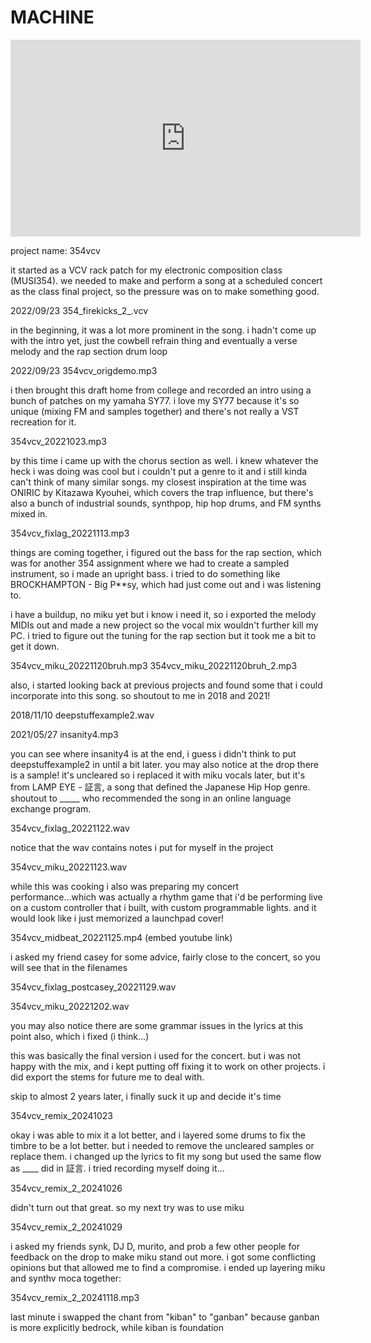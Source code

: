 # MACHINE

<iframe width="560" height="315" src="https://www.youtube.com/embed/9NJ-IPyb-TI?si=WpvwFKhcV7lc0poV" title="YouTube video player" frameborder="0" allow="accelerometer; autoplay; clipboard-write; encrypted-media; gyroscope; picture-in-picture; web-share" referrerpolicy="strict-origin-when-cross-origin" allowfullscreen></iframe>

project name: 354vcv

it started as a VCV rack patch for my electronic composition class (MUSI354). we
needed to make and perform a song at a scheduled concert as the class final
project, so the pressure was on to make something good.

2022/09/23
354_firekicks_2_.vcv

in the beginning, it was a lot more prominent in the song.
i hadn't come up with the intro yet, just the cowbell refrain thing and
eventually a verse melody and the rap section drum loop

2022/09/23
354vcv_origdemo.mp3

i then brought this draft home from college and recorded an intro using a bunch
of patches on my yamaha SY77. i love my SY77 because it's so unique
(mixing FM and samples together) and there's not really a VST recreation for it.

354vcv_20221023.mp3

by this time i came up with the chorus section as well. i knew whatever the heck
i was doing was cool but i couldn't put a genre to it and i still kinda can't
think of many similar songs. my closest inspiration at the time was ONIRIC
by Kitazawa Kyouhei, which covers the trap influence, but there's also a bunch
of industrial sounds, synthpop, hip hop drums, and FM synths mixed in.

354vcv_fixlag_20221113.mp3

things are coming together, i figured out the bass for the rap section, which
was for another 354 assignment where we had to create a sampled instrument, so
i made an upright bass. i tried to do something like BROCKHAMPTON - Big P**sy,
which had just come out and i was listening to.

i have a buildup, no miku yet but i know i need it, so i exported the melody
MIDIs out and made a new project so the vocal mix wouldn't further kill my PC.
i tried to figure out the tuning for the rap section but it took me a bit to get
it down.

354vcv_miku_20221120bruh.mp3
354vcv_miku_20221120bruh_2.mp3

also, i started looking back at previous projects and found some that i could
incorporate into this song. so shoutout to me in 2018 and 2021!

2018/11/10
deepstuffexample2.wav

2021/05/27
insanity4.mp3

you can see where insanity4 is at the end, i guess i didn't think to put
deepstuffexample2 in until a bit later. you may also notice at the drop there
is a sample! it's uncleared so i replaced it with miku vocals later, but it's
from LAMP EYE - 証言, a song that defined the Japanese Hip Hop genre. shoutout
to _____ who recommended the song in an online language exchange program.

354vcv_fixlag_20221122.wav

notice that the wav contains notes i put for myself in the project

354vcv_miku_20221123.wav

while this was cooking i also was preparing my concert performance...which was
actually a rhythm game that i'd be performing live on a custom controller that
i built, with custom programmable lights. and it would look like i just
memorized a launchpad cover!

354vcv_midbeat_20221125.mp4 (embed youtube link)

i asked my friend casey for some advice, fairly close to the concert,
so you will see that in the filenames

354vcv_fixlag_postcasey_20221129.wav

354vcv_miku_20221202.wav

you may also notice there are some grammar issues in the lyrics at this point
also, which i fixed (i think...)

this was basically the final version i used for the concert. but i was not happy
with the mix, and i kept putting off fixing it to work on other projects. i did
export the stems for future me to deal with.

skip to almost 2 years later, i finally suck it up and decide it's time

354vcv_remix_20241023

okay i was able to mix it a lot better, and i layered some drums to fix the
timbre to be a lot better. but i needed to remove the uncleared samples or
replace them. i changed up the lyrics to fit my song but used the same flow as
____ did in 証言. i tried recording myself doing it...

354vcv_remix_2_20241026

didn't turn out that great. so my next try was to use miku

354vcv_remix_2_20241029

i asked my friends synk, DJ D, murito, and prob a few other people for feedback
on the drop to make miku stand out more. i got some conflicting opinions but
that allowed me to find a compromise. i ended up layering miku and synthv moca
together:

354vcv_remix_2_20241118.mp3

last minute i swapped the chant from "kiban" to "ganban" because ganban is more
explicitly bedrock, while kiban is foundation

